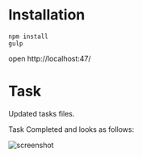 # Installation
```
npm install
gulp
```
open http://localhost:47/

# Task
Updated tasks files.

Task Completed and looks as follows:

![screenshot](https://raw.githubusercontent.com/jacobator/bsa-tooling-task/master/meta/page.png)